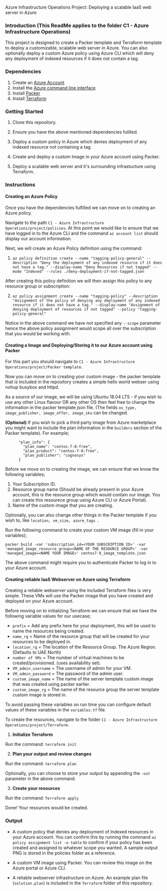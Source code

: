  Azure Infrastructure Operations Project: Deploying a scalable IaaS web server in Azure

### Introduction (This ReadMe applies to the folder C1 - Azure Infrastructure Operations)
This project is designed to create a Packer template and Terraform template to deploy a customizable, scalable web server in Azure. You can also optionally deploy a custom Azure policy using Azure CLI which will deny any deployment of indexed resources if it does not contain a tag.

### Dependencies
1. Create an [Azure Account](https://portal.azure.com) 
2. Install the [Azure command line interface](https://docs.microsoft.com/en-us/cli/azure/install-azure-cli?view=azure-cli-latest)
3. Install [Packer](https://www.packer.io/downloads)
4. Install [Terraform](https://www.terraform.io/downloads.html)

### Getting Started
1. Clone this repository.

2. Ensure you have the above mentioned dependencies fulilled.

3. Deploy a custom policy in Azure which denies deployment of any indexed resource not containing a tag.

4. Create and deploy a custom Image in your Azure account using Packer.

5. Deploy a scalable web server and it's surrounding infrastucture using Terraform. 

### Instructions

#### Creating an Azure Policy
Once you have the dependencies fulfilled we can move on to creating an Azure policy.

Navigate to the path ```C1 - Azure Infrastructure Operations/project/policies```. At this point we would like to ensure that we have logged in to the Azure CLI and the command ``` az account list ``` should display our account information.

Next, we will create an Azure Policy definition using the command:

1. ```az policy definition create --name "tagging-policy-general" --description "Deny the deployment of any indexed resource if it does not have a tag." --display-name "Deny Resources if not tagged" --mode "Indexed" --rules ./deny-deployment-if-not-tagged.json ```

After creating this policy definition we will then assign this policy to any resource group or subscription:

2. ```az policy assignment create --name "tagging-policy" --description "Assignment of the policy of denying any deployment of any indexed resource if it does not have a tag." --display-name "Assignment of denying deployment of resources if not tagged" --policy "tagging-policy-general"```

Notice in the above command we have not specified any ```--scope``` parameter hence the above policy assignment would scope all over the subscription that you would be working with.


#### Creating a Image and Deploying/Storing it to our Azure account using Packer

For this part you should navigate to ```C1 - Azure Infrastructure Operations/project/Packer template```.

Now you can move on to creating your custom image - the packer template that is included in the repository creates a simple hello world webser using nohup busybox and httpd. 

As a source of our image, we will be using Ubuntu 18.04 LTS - if you wish to use any other Linux flavour OR any other OS then feel free to change the information in the packer template json file. (The fields ```os_type, image_publisher, image_offer, image_sku``` can be changed.

**(Optional)** If you wish to pick a third party image from Azure marketplace you might want to include the plan information in the ```builders``` section of the Packer template). For example;

```
      "plan_info": {
        "plan_name": "centos-7-8-free",
        "plan_product": "centos-7-8-free",
        "plan_publisher": "cognosys"
      }
```

Before we move on to creating the image, we can ensure that we know the following variables;

1. Your Subscription ID.
2. Resource group name (Should be already present in your Azure account, this is the resource group which would contain our image. You can create this resourece group using Azure CLI or Azure Portal).
3. Name of the custom image that you are creating.

Optionally, you can also change other things in the Packer template if you wish to, like ```location, vm_size, azure_tags ```.

Run the following command to create your custom VM image (fill in your variables);

```packer build -var 'subscription_id=<YOUR SUBSCRIPTION ID>' -var 'managed_image_resource_group=<NAME OF THE RESOURCE GROUP>' -var 'managed_image=<NAME YOUR IMAGE>' centos7-9_image_template.json```

The above command might require you to authenticate Packer to log in to your Azure account.


#### Creating reliable IaaS Webserver on Azure using Terraform

Creating a reliable webserver using the included Terraform files is very simple. These VMs will use the Packer image that you have created and deployed on your Azure account.

Before moving on to initializing Terraform we can ensure that we have the following variable values for our usecase; 

*  ```prefix```  = Add any prefix here for your deployment, this will be used to name the resources being created.
* ```name_rg``` = Name of the resource group that will be created for your resources to be deployed in.
* ```location_rg``` = The location of the Resource Group. The Azure Region. (Defaults to UAE North)
* ```number of VMs``` = The number of virtual machines to be created/provisioned. (uses availability set).
* ```VM_admin_username``` = The username of admin for your VM.
* ```VM_admin_password``` = The password of the admin user.
* ```custom_image_name``` = The name of the server template custom image that was created using packer earlier. 
* ```custom_image_rg``` = The name of the resource group the server template custom image is stored in.

To avoid passing these variables on run time you can configure default values of these variables in the ```variables.tf``` file.

To create the resources, navigate to the folder ```C1 - Azure Infrastructure Operations/project/Terraform```.

1. **Initialize Terraform**

Run the command: ``` terraform init ```

2. **Plan your output and review changes**

Run the command: ``` terraform plan ``` 

Optionally, you can choose to store your output by appending the ```-out``` parameter in the above command.

3. **Create your resources**

Run the command: ```Terraform apply```

Done! Your resources would be created.


### Output

* A custom policy that denies any deployment of Indexed resources in your Azure account. You can confirm this by running the command ``` az policy assignment list -o table ``` to confirm if your policy has been created and assigned to whatever scope you wanted. A sample output PNG is stored in the policies folder as a reference.

* A custom VM image using Packer. You can review this image on the Azure portal or Azure CLI. 

* A reliable webserver infrastructure on Azure. An example plan file (```solution.plan```) is included in the ```Terraform``` folder of this repository. 
